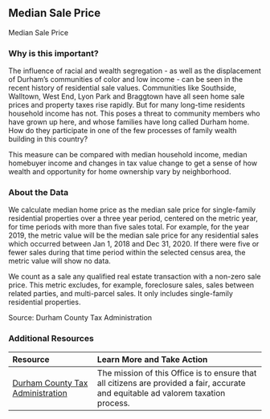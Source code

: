 ## Median Sale Price
Median Sale Price

### Why is this important?
The influence of racial and wealth segregation - as well as the displacement of Durham’s communities of color and low income - can be seen in the recent history of residential sale values. Communities like Southside, Walltown, West End, Lyon Park and Braggtown have all seen home sale prices and property taxes rise rapidly. But for many long-time residents household income has not. This poses a threat to community members who have grown up here, and whose families have long called Durham home. How do they participate in one of the few processes of family wealth building in this country? 

This measure can be compared with median household income, median homebuyer income and changes in tax value change to get a sense of how wealth and opportunity for home ownership vary by neighborhood.
 
### About the Data
We calculate median home price as the median sale price for single-family residential properties over a three year period, centered on the metric year, for time periods with more than five sales total. For example, for the year 2019, the metric value will be the median sale price for any residential sales which occurred between Jan 1, 2018 and Dec 31, 2020. If there were five or fewer sales during that time period within the selected census area, the metric value will show no data.

We count as a sale any qualified real estate transaction with a non-zero sale price. This metric excludes, for example, foreclosure sales, sales between related parties, and multi-parcel sales. It only includes single-family residential properties.
 

Source: Durham County Tax Administration

### Additional Resources
|Resource | Learn More and Take Action | 
|:--- | :--- |
|[Durham County Tax Administration](http://dconc.gov/government/departments-f-z/tax-administration)| The mission of this Office is to ensure that all citizens are provided a fair, accurate and equitable ad valorem taxation process.
